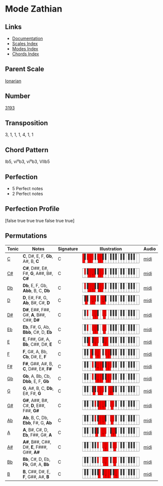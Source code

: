 # Mode Zathian

## Links

- [Documentation](README.md)
- [Scales Index](Scales.md)
- [Modes Index](Modes.md)
- [Chords Index](Chords.md)

## Parent Scale

[Ionarian](ScaleIonarian.md)

## Number

[3193](https://ianring.com/musictheory/scales/3193)

## Transposition

3, 1, 1, 1, 4, 1, 1

## Chord Pattern

Ib5, vi⁰b3, vi⁰b3, VIIb5

## Perfection

- 5 Perfect notes
- 2 Perfect notes

## Perfection Profile

[false true true true false true true]

## Permutations

| Tonic | Notes | Signature | Illustration | Audio |
|-------|-------|-----------|--------------|-------|
| [C](ModeCNaturalZathian.md) | **C**, D#, E, F, **Gb**, A#, B, **C** | C | ![CNaturalZathian](ModeCNaturalZathian.png) | [midi](https://github.com/edipermadi/music/blob/main/docs/ModeCNaturalZathian.mid?raw=true) |
| [C#](ModeCSharpZathian.md) | **C#**, D##, E#, F#, **G**, A##, B#, **C#** | C | ![CSharpZathian](ModeCSharpZathian.png) | [midi](https://github.com/edipermadi/music/blob/main/docs/ModeCSharpZathian.mid?raw=true) |
| [Db](ModeDFlatZathian.md) | **Db**, E, F, Gb, **Abb**, B, C, **Db** | C | ![DFlatZathian](ModeDFlatZathian.png) | [midi](https://github.com/edipermadi/music/blob/main/docs/ModeDFlatZathian.mid?raw=true) |
| [D](ModeDNaturalZathian.md) | **D**, E#, F#, G, **Ab**, B#, C#, **D** | C | ![DNaturalZathian](ModeDNaturalZathian.png) | [midi](https://github.com/edipermadi/music/blob/main/docs/ModeDNaturalZathian.mid?raw=true) |
| [D#](ModeDSharpZathian.md) | **D#**, E##, F##, G#, **A**, B##, C##, **D#** | C | ![DSharpZathian](ModeDSharpZathian.png) | [midi](https://github.com/edipermadi/music/blob/main/docs/ModeDSharpZathian.mid?raw=true) |
| [Eb](ModeEFlatZathian.md) | **Eb**, F#, G, Ab, **Bbb**, C#, D, **Eb** | C | ![EFlatZathian](ModeEFlatZathian.png) | [midi](https://github.com/edipermadi/music/blob/main/docs/ModeEFlatZathian.mid?raw=true) |
| [E](ModeENaturalZathian.md) | **E**, F##, G#, A, **Bb**, C##, D#, **E** | C | ![ENaturalZathian](ModeENaturalZathian.png) | [midi](https://github.com/edipermadi/music/blob/main/docs/ModeENaturalZathian.mid?raw=true) |
| [F](ModeFNaturalZathian.md) | **F**, G#, A, Bb, **Cb**, D#, E, **F** | C | ![FNaturalZathian](ModeFNaturalZathian.png) | [midi](https://github.com/edipermadi/music/blob/main/docs/ModeFNaturalZathian.mid?raw=true) |
| [F#](ModeFSharpZathian.md) | **F#**, G##, A#, B, **C**, D##, E#, **F#** | C | ![FSharpZathian](ModeFSharpZathian.png) | [midi](https://github.com/edipermadi/music/blob/main/docs/ModeFSharpZathian.mid?raw=true) |
| [Gb](ModeGFlatZathian.md) | **Gb**, A, Bb, Cb, **Dbb**, E, F, **Gb** | C | ![GFlatZathian](ModeGFlatZathian.png) | [midi](https://github.com/edipermadi/music/blob/main/docs/ModeGFlatZathian.mid?raw=true) |
| [G](ModeGNaturalZathian.md) | **G**, A#, B, C, **Db**, E#, F#, **G** | C | ![GNaturalZathian](ModeGNaturalZathian.png) | [midi](https://github.com/edipermadi/music/blob/main/docs/ModeGNaturalZathian.mid?raw=true) |
| [G#](ModeGSharpZathian.md) | **G#**, A##, B#, C#, **D**, E##, F##, **G#** | C | ![GSharpZathian](ModeGSharpZathian.png) | [midi](https://github.com/edipermadi/music/blob/main/docs/ModeGSharpZathian.mid?raw=true) |
| [Ab](ModeAFlatZathian.md) | **Ab**, B, C, Db, **Ebb**, F#, G, **Ab** | C | ![AFlatZathian](ModeAFlatZathian.png) | [midi](https://github.com/edipermadi/music/blob/main/docs/ModeAFlatZathian.mid?raw=true) |
| [A](ModeANaturalZathian.md) | **A**, B#, C#, D, **Eb**, F##, G#, **A** | C | ![ANaturalZathian](ModeANaturalZathian.png) | [midi](https://github.com/edipermadi/music/blob/main/docs/ModeANaturalZathian.mid?raw=true) |
| [A#](ModeASharpZathian.md) | **A#**, B##, C##, D#, **E**, F###, G##, **A#** | C | ![ASharpZathian](ModeASharpZathian.png) | [midi](https://github.com/edipermadi/music/blob/main/docs/ModeASharpZathian.mid?raw=true) |
| [Bb](ModeBFlatZathian.md) | **Bb**, C#, D, Eb, **Fb**, G#, A, **Bb** | C | ![BFlatZathian](ModeBFlatZathian.png) | [midi](https://github.com/edipermadi/music/blob/main/docs/ModeBFlatZathian.mid?raw=true) |
| [B](ModeBNaturalZathian.md) | **B**, C##, D#, E, **F**, G##, A#, **B** | C | ![BNaturalZathian](ModeBNaturalZathian.png) | [midi](https://github.com/edipermadi/music/blob/main/docs/ModeBNaturalZathian.mid?raw=true) |
